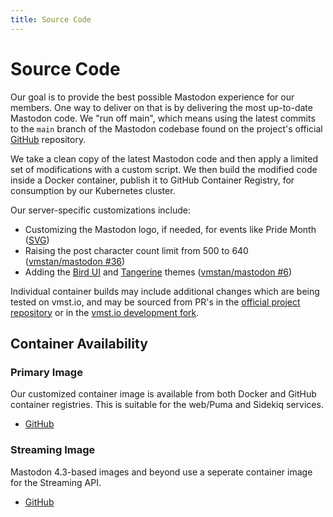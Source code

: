 ```yaml
---
title: Source Code
---
```


# Source Code

Our goal is to provide the best possible Mastodon experience for our members.
One way to deliver on that is by delivering the most up-to-date Mastodon code.
We "run off main", which means using the latest commits to the `main` branch of the Mastodon codebase found on the project's official [GitHub](https://github.com/mastodon/mastodon) repository.

We take a clean copy of the latest Mastodon code and then apply a limited set of modifications with a custom script.
We then build the modified code inside a Docker container, publish it to GitHub Container Registry, for consumption by our Kubernetes cluster.

Our server-specific customizations include:

- Customizing the Mastodon logo, if needed, for events like Pride Month ([SVG](https://cdn.vmst.io/docs/masto-pride.zip))
- Raising the post character count limit from 500 to 640 ([vmstan/mastodon #36](https://github.com/vmstan/mastodon/pull/36))
- Adding the [Bird UI](/about/bird) and [Tangerine](/about/tangerine) themes ([vmstan/mastodon #6](https://github.com/vmstan/mastodon/pull/6))

Individual container builds may include additional changes which are being tested on vmst.io, and may be sourced from PR's in the [official project repository](https://github.com/mastodon/mastodon) or in the [vmst.io development fork](https://github.com/vmstan/mastodon/pulls?q=is%3Apr+is%3Aopen+label%3Avmst.io%2Fdeployed).

## Container Availability

### Primary Image

Our customized container image is available from both Docker and GitHub container registries. This is suitable for the web/Puma and Sidekiq services.

- [GitHub](https://github.com/users/vmstan/packages/container/package/mastodon)

### Streaming Image

Mastodon 4.3-based images and beyond use a seperate container image for the Streaming API.

- [GitHub](https://github.com/users/vmstan/packages/container/package/mastodon-streaming)